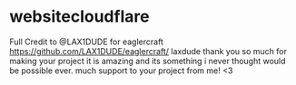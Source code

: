 # websitecloudflare
Full Credit to @LAX1DUDE for eaglercraft
https://github.com/LAX1DUDE/eaglercraft/
laxdude thank you so much for making your project it is amazing and its something i never thought would be possible ever. much support to your project from me! <3
